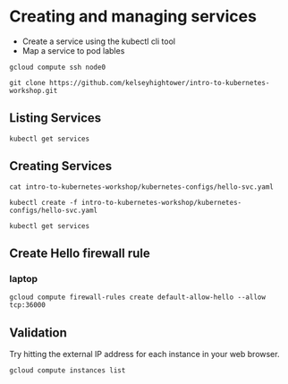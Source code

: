 # Creating and managing services

* Create a service using the kubectl cli tool
* Map a service to pod lables

```
gcloud compute ssh node0
```

```
git clone https://github.com/kelseyhightower/intro-to-kubernetes-workshop.git
```

## Listing Services

```
kubectl get services
```

## Creating Services

```
cat intro-to-kubernetes-workshop/kubernetes-configs/hello-svc.yaml
```

```
kubectl create -f intro-to-kubernetes-workshop/kubernetes-configs/hello-svc.yaml
```

```
kubectl get services
```

## Create Hello firewall rule

### laptop

```
gcloud compute firewall-rules create default-allow-hello --allow tcp:36000
```

## Validation

Try hitting the external IP address for each instance in your web browser.

```
gcloud compute instances list
```
